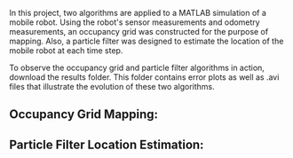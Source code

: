 In this project, two algorithms are applied to a MATLAB simulation of a mobile robot. Using the robot's sensor measurements and odometry measurements, an occupancy grid was constructed for the purpose of mapping. Also, a particle filter was designed to estimate the location of the mobile robot at each time step. 

To observe the occupancy grid and particle filter algorithms in action, download the results folder. This folder contains error plots as well as .avi files that illustrate the evolution of these two algorithms. 

## Occupancy Grid Mapping:

## Particle Filter Location Estimation:

